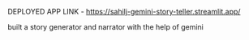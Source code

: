 DEPLOYED APP LINK - https://sahilj-gemini-story-teller.streamlit.app/

built a story generator and narrator with the help of gemini
